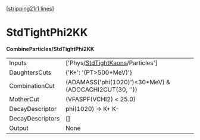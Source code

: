 [[stripping21r1 lines]](./stripping21r1-index)

# StdTightPhi2KK

**CombineParticles/StdTightPhi2KK**

|                  |                                                                                     |
|------------------|-------------------------------------------------------------------------------------|
| Inputs           | ['Phys/[StdTightKaons](./stripping21r1-commonparticles-stdtightkaons)/Particles'] |
| DaughtersCuts    | {'K+': '(PT\>500\*MeV)'}                                                            |
| CombinationCut   | (ADAMASS('phi(1020)')\<30\*MeV) & (ADOCACHI2CUT(30, ''))                            |
| MotherCut        | (VFASPF(VCHI2) \< 25.0)                                                             |
| DecayDescriptor  | phi(1020) -\> K+ K-                                                                 |
| DecayDescriptors | []                                                                                |
| Output           | None                                                                                |
